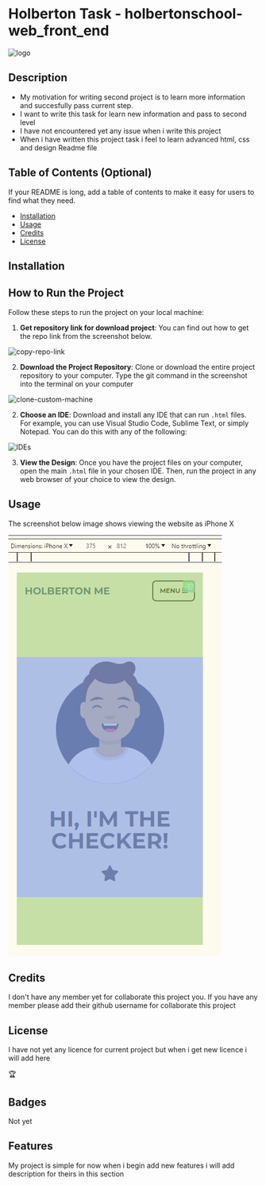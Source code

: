 
           

# Holberton Task - holbertonschool-web_front_end

![logo](html_advanced/assets/images/holberton_logo.jpg)

## Description

- My motivation for writing second project is to learn more information and succesfully pass current step.
- I want to write this task for learn new information and pass to second level 
- I have not encountered yet any issue when i write this project
- When i have written this project task i feel to learn advanced html, css and design Readme file

## Table of Contents (Optional)

If your README is long, add a table of contents to make it easy for users to find what they need.

- [Installation](#installation)
- [Usage](#usage)
- [Credits](#credits)
- [License](#license)

## Installation

## How to Run the Project

Follow these steps to run the project on your local machine:
1. **Get repository link for download project**: You can find out how to get the repo link from the screenshot below.

![copy-repo-link](html_advanced/assets/images/copy-repo-link.png)

2. **Download the Project Repository**: Clone or download the entire project repository to your computer. Type the git command in the screenshot into the terminal on your computer

![clone-custom-machine](html_advanced/assets/images/clone-custom-machine.png)

2. **Choose an IDE**: Download and install any IDE that can run `.html` files. For example, you can use Visual Studio Code, Sublime Text, or simply Notepad. You can do this with any of the following:

![IDEs](html_advanced/assets/images/IDEs.png)

3. **View the Design**: Once you have the project files on your computer, open the main `.html` file in your chosen IDE. Then, run the project in any web browser of your choice to view the design.

## Usage

The screenshot below image shows viewing the website as iPhone X

![logo](developer_tools/0-responsive_device.png)

## Credits

I don't have any member yet for collaborate this project you. If you have any member please add their github username for collaborate this project 

## License
I have not yet any licence for current project but when i get new licence i will add here

🏆 

## Badges
Not yet 

## Features

My project is simple for now when i begin add new features i will add description for theirs in this section
